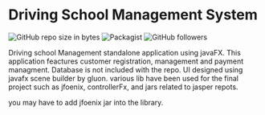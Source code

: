 # Driving School Management System
![GitHub repo size in bytes](https://img.shields.io/github/repo-size/badges/shields.svg)
![Packagist](https://img.shields.io/packagist/l/doctrine/orm.svg)
![GitHub followers](https://img.shields.io/github/followers/espadrine.svg?label=Follow&style=social)

Driving school Management standalone application using javaFX. This application feactures customer registration, management and payment managment. Database is not included with the repo. UI designed using javafx scene builder by gluon. various lib have been used for the final project such as jfoenix, controllerFx, and jars related to jasper repots.

you may have to add jfoenix jar into the library. 
